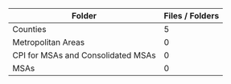 | Folder                             |   Files / Folders |
|------------------------------------|-------------------|
| Counties                           |                 5 |
| Metropolitan Areas                 |                 0 |
| CPI for MSAs and Consolidated MSAs |                 0 |
| MSAs                               |                 0 |